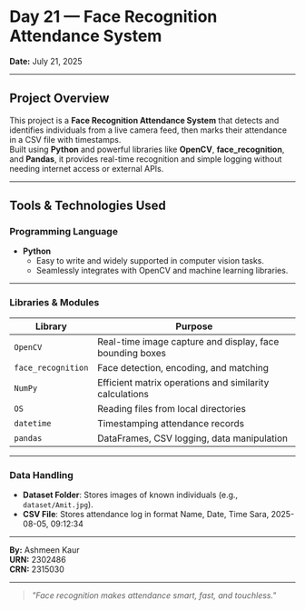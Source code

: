 # Day 21 — Face Recognition Attendance System

**Date:** July 21, 2025

---

## Project Overview

This project is a **Face Recognition Attendance System** that detects and identifies individuals from a live camera feed, then marks their attendance in a CSV file with timestamps.  
Built using **Python** and powerful libraries like **OpenCV**, **face_recognition**, and **Pandas**, it provides real-time recognition and simple logging without needing internet access or external APIs.

---

## Tools & Technologies Used

### Programming Language
- **Python**
  - Easy to write and widely supported in computer vision tasks.
  - Seamlessly integrates with OpenCV and machine learning libraries.

---

### Libraries & Modules

| Library | Purpose |
|--------|---------|
| `OpenCV` | Real-time image capture and display, face bounding boxes |
| `face_recognition` | Face detection, encoding, and matching |
| `NumPy` | Efficient matrix operations and similarity calculations |
| `OS` | Reading files from local directories |
| `datetime` | Timestamping attendance records |
| `pandas` | DataFrames, CSV logging, data manipulation |

---

### Data Handling

- **Dataset Folder**: Stores images of known individuals (e.g., `dataset/Amit.jpg`).
- **CSV File**: Stores attendance log in format
Name, Date, Time
Sara, 2025-08-05, 09:12:34


---

**By:** Ashmeen Kaur  
**URN:** 2302486  
**CRN:** 2315030

---

> *"Face recognition makes attendance smart, fast, and touchless."*
